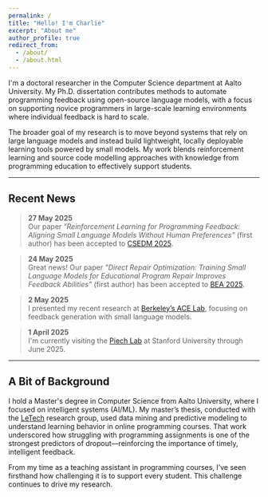 ```yaml
---
permalink: /
title: "Hello! I'm Charlie"
excerpt: "About me"
author_profile: true
redirect_from: 
  - /about/
  - /about.html
---
```


I'm a doctoral researcher in the Computer Science department at Aalto University. My Ph.D. dissertation contributes methods to automate programming feedback using open-source language models, with a focus on supporting novice programmers in large-scale learning environments where individual feedback is hard to scale.

The broader goal of my research is to move beyond systems that rely on large language models and instead build lightweight, locally deployable learning tools powered by small models. My work blends reinforcement learning and source code modelling approaches with knowledge from programming education to effectively support students.


---

## Recent News

> **27 May 2025**  
> Our paper *"Reinforcement Learning for Programming Feedback: Aligning Small Language Models Without Human Preferences"* (first author) has been accepted to [CSEDM 2025](https://sites.google.com/view/csedm-workshop-edm25/home).

> **24 May 2025**  
> Great news! Our paper *"Direct Repair Optimization: Training Small Language Models for Educational Program Repair Improves Feedback Abilities"* (first author) has been accepted to [BEA 2025](https://sig-edu.org/bea/2025).

> **2 May 2025**  
> I presented my recent research at [Berkeley’s ACE Lab](https://acelab.berkeley.edu/), focusing on feedback generation with small language models.

> **1 April 2025**  
> I'm currently visiting the [Piech Lab](https://piechlab.stanford.edu/) at Stanford University through June 2025.

---

## A Bit of Background

I hold a Master's degree in Computer Science from Aalto University, where I focused on intelligent systems (AI/ML). My master’s thesis, conducted with the [LeTech](https://research.cs.aalto.fi/LeTech/) research group, used data mining and predictive modeling to understand learning behavior in online programming courses. That work underscored how struggling with programming assignments is one of the strongest predictors of dropout—reinforcing the importance of timely, intelligent feedback.

From my time as a teaching assistant in programming courses, I’ve seen firsthand how challenging it is to support every student. This challenge continues to drive my research.

